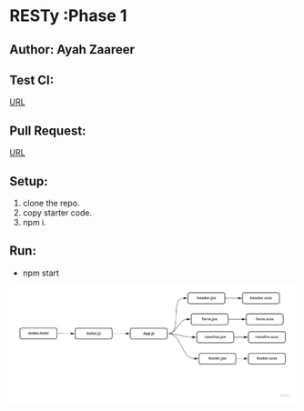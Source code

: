 

# RESTy :Phase 1

## Author: Ayah Zaareer
 
## Test CI:
[URL](https://github.com/AyahZaareer/RESTy/actions)



## Pull Request:
[URL](https://github.com/AyahZaareer/RESTy/pull/1)

## Setup:
1. clone the repo.
2. copy starter code.
3. npm i.



## Run:
 - npm start



 ![phase#1](phase1.jpg)
